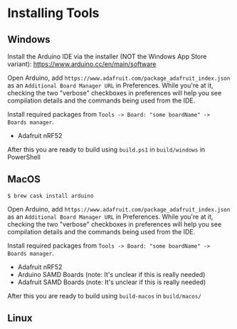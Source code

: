 # Installing Tools

## Windows

Install the Arduino IDE via the installer (NOT the Windows App Store variant): https://www.arduino.cc/en/main/software

Open Arduino, add `https://www.adafruit.com/package_adafruit_index.json` as an `Additional Board Manager URL` in Preferences. While you're at it, checking the two "verbose" checkboxes in preferences will help you see compilation details and the commands being used from the IDE.

Install required packages from `Tools -> Board: "some boardName" -> Boards manager`.

* Adafruit nRF52

After this you are ready to build using `build.ps1` in `build/windows` in PowerShell

## MacOS

```
$ brew cask install arduino
```

Open Arduino, add `https://www.adafruit.com/package_adafruit_index.json` as an `Additional Board Manager URL` in Preferences. While you're at it, checking the two "verbose" checkboxes in preferences will help you see compilation details and the commands being used from the IDE.

Install required packages from `Tools -> Board: "some boardName" -> Boards manager`.

* Adafruit nRF52
* Arduino SAMD Boards (note: It's unclear if this is really needed)
* Adafruit SAMD Boards (note: It's unclear if this is really needed)

After this you are ready to build using `build-macos` in `build/macos/`

## Linux
